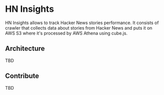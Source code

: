 # HN Insights

HN Insights allows to track Hacker News stories performance.
It consists of crawler that collects data about stories from Hacker News and puts it on AWS S3 where it's processed by AWS Athena using cube.js.

## Architecture

TBD

## Contribute

TBD
